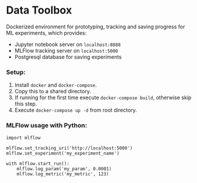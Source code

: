 # Data Toolbox

Dockerized environment for prototyping, tracking and saving progress for ML experiments, which provides:
* Jupyter notebook server on `localhost:8888`
* MLFlow tracking server on `localhost:5000`
* Postgresql database for saving experiments

### Setup:
1. Install `docker` and `docker-compose`.
2. Copy this to a shared directory.
3. If running for the first time execute `docker-compose build`, otherwise skip this step.
4. Execute `docker-compose up -d` from root directory.

### MLFlow usage with Python:
```
import mlflow

mlflow.set_tracking_uri('http://localhost:5000')
mlflow.set_experiment('my_experiment_name')

with mlflow.start_run():
    mlflow.log_param('my_param', 0.0001)
    mlflow.log_metric('my_metric', 123) 
```